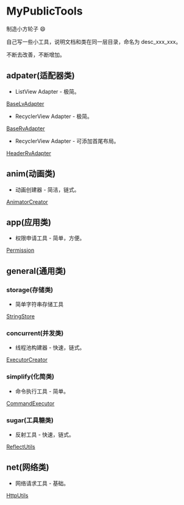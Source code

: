 # MyPublicTools

制造小方轮子  :smile:

自己写一些小工具，说明文档和类在同一层目录，命名为 desc_xxx_xxx。

不断去改善，不断增加。

## adpater(适配器类)

- ListView Adapter - 极简。

[BaseLvAdapter](./utilslib/src/main/java/com/runing/utilslib/adapter/desc_base_lvadapter.md)

- RecyclerView Adapter - 极简。

[BaseRvAdapter](./utilslib/src/main/java/com/runing/utilslib/adapter/desc_base_rvadapter.md)

- RecyclerView Adapter - 可添加首尾布局。

[HeaderRvAdapter](./utilslib/src/main/java/com/runing/utilslib/adapter/desc_header_rvadapter.md)

## anim(动画类)

- 动画创建器 - 简洁，链式。

[AnimatorCreator](./utilslib/src/main/java/com/runing/utilslib/anim/desc_animator_creator.md)

## app(应用类)

- 权限申请工具 - 简单，方便。

[Permission](./utilslib/src/main/java/com/runing/utilslib/app/desc_permission_utils.md)

## general(通用类)

### storage(存储类)

- 简单字符串存储工具

[StringStore](./utilslib/src/main/java/com/runing/utilslib/general/storage/desc_string_store.md)

### concurrent(并发类)

- 线程池构建器 - 快速，链式。

[ExecutorCreator](./utilslib/src/main/java/com/runing/utilslib/general/concurrent/desc_executor_creator.md)

### simplify(化简类)

- 命令执行工具 - 简单。

[CommandExecutor](./utilslib/src/main/java/com/runing/utilslib/general/simplify/desc_command_executor.md)

### sugar(工具糖类)

- 反射工具 - 快速，链式。

[ReflectUtils](./utilslib/src/main/java/com/runing/utilslib/general/sugar/desc_reflect_utils.md)

## net(网络类)

- 网络请求工具 - 基础。

[HttpUtils](./utilslib/src/main/java/com/runing/utilslib/net/desc_http_utils.md)

